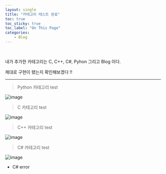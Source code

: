```yaml
---
layout: single
title: "카테고리 테스트 완료"
toc: true
toc_sticky: true
toc_label: "On This Page"
categories:
    - Blog
---
```

<br>

내가 추가한 카테고리는 C, C++, C#, Pyhon 그리고 Blog 이다.

제대로 구현이 됐는지 확인해보겠다 !!


---
> Python 카테고리 test
> 
![image](https://user-images.githubusercontent.com/96330958/147036446-464d11ca-a33d-4c73-ae5d-15a07736bed3.png)

> C 카테고리 test 

![image](https://user-images.githubusercontent.com/96330958/147036793-d22d129e-03b7-4960-a06e-1dc17c6cf1a4.png)

> C++ 카테고리 test 

![image](https://user-images.githubusercontent.com/96330958/147037383-0f983329-4d54-4b8e-b0c0-3fbe11592c96.png)

> C# 카테고리 test 

![image](https://user-images.githubusercontent.com/96330958/147037740-ff34adfe-c113-44bf-8c03-b9e4dfbf19ff.png)

- C# error